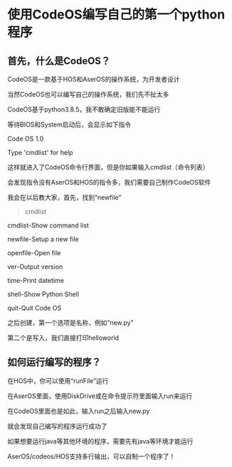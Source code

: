 # 使用CodeOS编写自己的第一个python程序

## 首先，什么是CodeOS？

CodeOS是一款基于HOS和AserOS的操作系统，为开发者设计

当然CodeOS也可以编写自己的操作系统，我们先不扯太多

CodeOS基于python3.8.5，我不敢确定旧版能不能运行

等待BIOS和System启动后，会显示如下指令

Code OS 1.0

Type 'cmdlist' for help

>

这样就进入了CodeOS命令行界面，但是你如果输入cmdlist（命令列表）

会发现指令没有AserOS和HOS的指令多，我们需要自己制作CodeOS软件

我会在以后教大家，首先，找到“newfile”

> cmdlist

cmdlist-Show command list

newfile-Setup a new file

openfile-Open file

ver-Output version

time-Print datetime

shell-Show Python Shell

quit-Quit Code OS

>

之后创建，第一个选项是名称，例如“new.py”

第二个是写入，我们直接打印helloworld

## 如何运行编写的程序？
在HOS中，你可以使用“runFile”运行

在AserOS里面，使用DiskDrive或在命令提示符里面输入run来运行

在CodeOS里面也是如此，输入run之后输入new.py

就会发现自己编写的程序运行成功了

如果想要运行java等其他环境的程序，需要先有java等环境才能运行

AserOS/codeos/HOS支持多行输出，可以自制一个程序了！
